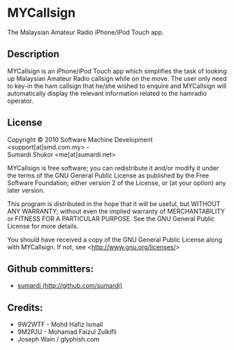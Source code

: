 <h1>MYCallsign</h1> 
	
The Malaysian Amateur Radio iPhone/iPod Touch app.

<h2>Description</h2>
MYCallsign is an iPhone/iPod Touch app which simplifies the task of looking up Malaysian Amateur Radio callsign while on the move. The user only need to key-in the ham callsign that he/she wished to enquire and MYCallsign will automatically display the relevant information related to the hamradio operator.

<h2>License</h2>

Copyright &copy; 2010  Software Machine Development &lt;support[at]smd.com.my&gt; -<br />
Sumardi Shukor &lt;me[at]sumardi.net&gt;<br />

<p>MYCallsign is free software; you can redistribute it and/or modify it under the terms of the GNU General Public License as published by the Free Software Foundation; either version 2 of the License, or (at your option) any later version.</p>

<p>This program is distributed in the hope that it will be useful, but WITHOUT ANY WARRANTY; without even the implied warranty of MERCHANTABILITY or FITNESS FOR A PARTICULAR PURPOSE.  See the GNU General Public License for more details.</p>

<p>You should have received a copy of the GNU General Public License along with MYCallsign. If not, see &lt;<a href="http://www.gnu.org/licenses/">http://www.gnu.org/licenses/</a>&gt;</p>

<h2>Github committers:</h2>
<ul>
	<li><a href="http://github.com/sumardi">sumardi (http://github.com/sumardi)</a></li>
</ul>

<h2>Credits:</h2>
<ul>
	<li>9W2WTF - Mohd Hafiz Ismail</li>
	<li>9M2PJU - Mohamad Faizul Zulkifli</li>
	<li>Joseph Wain / glyphish.com</li>
</ul>
